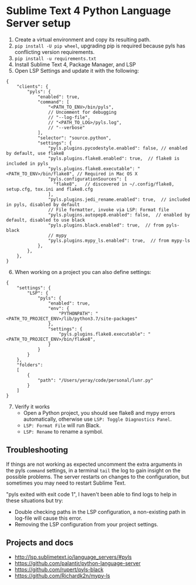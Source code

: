 # Sublime Text 4 Python Language Server setup

1. Create a virtual environment and copy its resulting path.
2. `pip install -U pip wheel`, upgrading pip is required because pyls has
conflicting version requirements.
3. `pip install -u requirements.txt`
4. Install Sublime Text 4, Package Manager, and LSP
5. Open LSP Settings and update it with the following:

```
{
    "clients": {
        "pyls": {
            "enabled": true,
            "command": [
                "<PATH_TO_ENV>/bin/pyls",
                // Uncomment for debugging
                // "--log-file",
                // "<PATH_TO_LOG>/pyls.log",
                // "--verbose"
            ],
            "selector": "source.python",
            "settings": {
                "pyls.plugins.pycodestyle.enabled": false, // enabled by default, use flake8
                "pyls.plugins.flake8.enabled": true,  // flake8 is included in pyls
                "pyls.plugins.flake8.executable": "<PATH_TO_ENV>/bin/flake8", // Required in Mac OS X
                "pyls.configurationSources": [
                  "flake8",   // discovered in ~/.config/flake8, setup.cfg, tox.ini and flake8.cfg
                ],
                "pyls.plugins.jedi_rename.enabled": true,  // included in pyls, disabled by default
                // File formatter, invoke via LSP: Format file
                "pyls.plugins.autopep8.enabled": false,  // enabled by default, disabled to use black
                "pyls.plugins.black.enabled": true,  // from pyls-black
                // mypy
                "pyls.plugins.mypy_ls.enabled": true,  // from mypy-ls
            },
        },
    },
}
```

6. When working on a project you can also define settings:

```
{
    "settings": {
        "LSP": {
            "pyls": {
                "enabled": true,
                "env": {
                    "PYTHONPATH": "<PATH_TO_PROJECT_ENV>/lib/python3.7/site-packages"
                },
                "settings": {
                    "pyls.plugins.flake8.executable": "<PATH_TO_PROJECT_ENV>/bin/flake8",
                }
            }
        }
    },
	"folders":
	[
		{
			"path": "/Users/yeray/code/personal/lunr.py"
		}
	]
}
```

7. Verify it works
	- Open a Python project, you should see flake8 and mypy errors automatically,
otherwise use `LSP: Toggle Diagnostics Panel`.
	- `LSP: Format File` will run Black.
	- `LSP: Rename` to rename a symbol.

## Troubleshooting

If things are not working as expected uncomment the extra arguments in the pyls
`command` settings, in a terminal `tail` the log to gain insight on the possible
problems. The server restarts on changes to the configuration, but sometimes you
may need to restart Sublime Text.

"pyls exited with exit code 1", I haven't been able to find logs to help in
these situations but try:

- Double checking paths in the LSP configuration, a non-existing path in log-file will cause this
error.
- Removing the LSP configuration from your project settings.

## Projects and docs

- http://lsp.sublimetext.io/language_servers/#pyls
- https://github.com/palantir/python-language-server 
- https://github.com/rupert/pyls-black
- https://github.com/Richardk2n/mypy-ls
